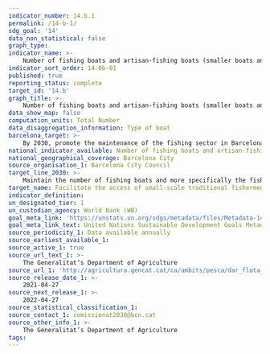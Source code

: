 ```yaml
---
indicator_number: 14.b.1
permalink: /14-b-1/
sdg_goal: '14'
data_non_statistical: false
graph_type: 
indicator_name: >-
    Number of fishing boats and artisan-fishing boats (smaller boats and gear) active in Barcelona
indicator_sort_order: 14-0b-01
published: true
reporting_status: complete
target_id: '14.b'
graph_title: >-
    Number of fishing boats and artisan-fishing boats (smaller boats and gear) active in Barcelona
data_show_map: false
computation_units: Total Number
data_disaggregation_information: Type of boat
barcelona_target: >-
    By 2030, promote the maintenance of the fishing sector in Barcelona, placing value on their economic, environmental and cultural contributions
national_indicator_available: Number of fishing boats and artisan-fishing boats (smaller boats and gear) active in Barcelona
national_geographical_coverage: Barcelona City
source_organisation_1: Barcelona City Council
target_line_2030: >-
    Maintain the number of fishing boats and more specifically the fishing boats using traditional techniques in Barcelona
target_name: Facilitate the access of small-scale traditional fishermen to marine resources and markets
indicator_definition:
un_designated_tier: 1
un_custodian_agency: World Bank (WB)
goal_meta_link: 'https://unstats.un.org/sdgs/metadata/files/Metadata-14-0b-01.pdf'
goal_meta_link_text: United Nations Sustainable Development Goals Metadata (pdf 894kB)
source_periodicity_1: Data available annually
source_earliest_available_1: 
source_active_1: true
source_url_text_1: >-
    The Generalitat’s Department of Agriculture 
source_url_1: 'http://agricultura.gencat.cat/ca/ambits/pesca/dar_flota_pesquera/dar_estadistiques/'
source_release_date_1: >- 
    2021-04-27
source_next_release_1: >- 
    2022-04-27
source_statistical_classification_1: 
source_contact_1: comissionat2030@bcn.cat
source_other_info_1: >-
    The Generalitat’s Department of Agriculture
tags:
---
```

